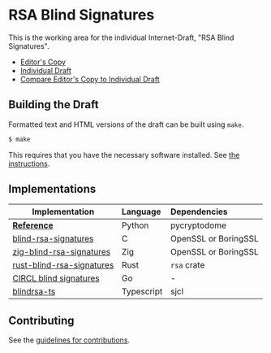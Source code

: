 # RSA Blind Signatures

This is the working area for the individual Internet-Draft, "RSA Blind Signatures".

* [Editor's Copy](https://cfrg.github.io/draft-irtf-cfrg-blind-signatures/#go.draft-irtf-cfrg-rsa-blind-signatures.html)
* [Individual Draft](https://tools.ietf.org/html/draft-irtf-cfrg-rsa-blind-signatures)
* [Compare Editor's Copy to Individual Draft](https://cfrg.github.io/draft-irtf-cfrg-blind-signatures/#go.draft-irtf-cfrg-rsa-blind-signatures.diff)

## Building the Draft

Formatted text and HTML versions of the draft can be built using `make`.

```sh
$ make
```

This requires that you have the necessary software installed.  See
[the instructions](https://github.com/martinthomson/i-d-template/blob/master/doc/SETUP.md).

## Implementations

| Implementation                                                                                       | Language | Dependencies         |
| ---------------------------------------------------------------------------------------------------- | :------- | :------------------- |
| [**Reference**](https://github.com/cfrg/draft-irtf-cfrg-blind-signatures/blob/master/poc/rsabssa.py) | Python   | pycryptodome         |
| [blind-rsa-signatures](https://github.com/jedisct1/blind-rsa-signatures)                             | C        | OpenSSL or BoringSSL |
| [zig-blind-rsa-signatures](https://github.com/jedisct1/zig-blind-rsa-signatures)                     | Zig      | OpenSSL or BoringSSL |
| [rust-blind-rsa-signatures](https://github.com/jedisct1/rust-blind-rsa-signatures)                   | Rust     | `rsa` crate          |
| [CIRCL blind signatures](https://github.com/cloudflare/circl/tree/master/blindsign)                  | Go       | -                    |
| [blindrsa-ts](https://github.com/cloudflare/blindrsa-ts)                                             | Typescript |  sjcl              |

## Contributing

See the
[guidelines for contributions](https://github.com/cfrg/draft-irtf-cfrg-blind-signatures/blob/master/CONTRIBUTING.md).
